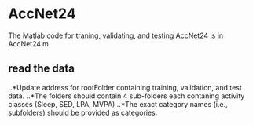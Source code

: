 # AccNet24

The Matlab code for traning, validating, and testing AccNet24 is in AccNet24.m

## read the data
..*Update address for rootFolder containing training, validation, and test data. 
..*The folders should contain 4 sub-folders each contaning activity classes (Sleep, SED, LPA, MVPA)
..*The exact category names (i.e., subfolders) should be provided as categories.



